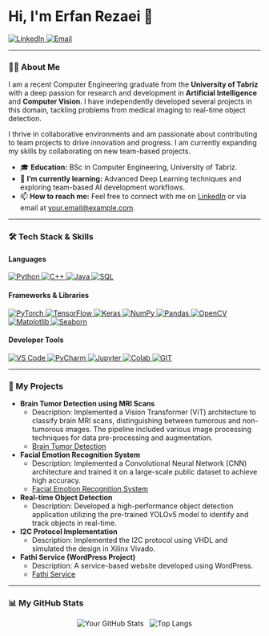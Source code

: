 # Hi, I'm Erfan Rezaei 👋

<p align="left">
  <a href="https://www.linkedin.com/in/your-linkedin-username/" target="_blank">
    <img src="https://img.shields.io/badge/LinkedIn-0077B5?style=for-the-badge&logo=linkedin&logoColor=white" alt="LinkedIn"/>
  </a>
  <a href="mailto:your.email@example.com">
    <img src="https://img.shields.io/badge/Email-D14836?style=for-the-badge&logo=gmail&logoColor=white" alt="Email"/>
  </a>
</p>

---

### 👨‍💻 About Me

I am a recent Computer Engineering graduate from the **University of Tabriz** with a deep passion for research and development in **Artificial Intelligence** and **Computer Vision**. I have independently developed several projects in this domain, tackling problems from medical imaging to real-time object detection.

I thrive in collaborative environments and am passionate about contributing to team projects to drive innovation and progress. I am currently expanding my skills by collaborating on new team-based projects.

- 🎓 **Education:** BSc in Computer Engineering, University of Tabriz.
- 🌱 **I’m currently learning:** Advanced Deep Learning techniques and exploring team-based AI development workflows.
- 📫 **How to reach me:** Feel free to connect with me on [LinkedIn]([https://www.linkedin.com/in/your-linkedin-username/](https://www.linkedin.com/in/erfan-rezaei-a74322247)) or via email at [your.email@example.com](mailto:erfanrezaei.ai@gmail.com).

---

### 🛠️ Tech Stack & Skills

#### Languages
<p align="left">
  <a href="https://www.python.org" target="_blank"> 
    <img src="https://img.shields.io/badge/Python-3776AB?style=for-the-badge&logo=python&logoColor=white" alt="Python"/> 
  </a>
  <a href="https://isocpp.org/" target="_blank"> 
    <img src="https://img.shields.io/badge/C++-00599C?style=for-the-badge&logo=c%2B%2B&logoColor=white" alt="C++"/> 
  </a>
  <a href="https://www.java.com" target="_blank"> 
    <img src="https://img.shields.io/badge/Java-ED8B00?style=for-the-badge&logo=java&logoColor=white" alt="Java"/> 
  </a>
  <a href="https://www.mysql.com/" target="_blank"> 
    <img src="https://img.shields.io/badge/SQL-4479A1?style=for-the-badge&logo=mysql&logoColor=white" alt="SQL"/> 
  </a>
</p>

#### Frameworks & Libraries
<p align="left">
  <a href="https://pytorch.org/" target="_blank"> 
    <img src="https://img.shields.io/badge/PyTorch-EE4C2C?style=for-the-badge&logo=pytorch&logoColor=white" alt="PyTorch"/> 
  </a>
  <a href="https://www.tensorflow.org" target="_blank"> 
    <img src="https://img.shields.io/badge/TensorFlow-FF6F00?style=for-the-badge&logo=tensorflow&logoColor=white" alt="TensorFlow"/> 
  </a>
  <a href="https://keras.io/" target="_blank"> 
    <img src="https://img.shields.io/badge/Keras-D00000?style=for-the-badge&logo=keras&logoColor=white" alt="Keras"/> 
  </a>
  <a href="https://numpy.org/" target="_blank"> 
    <img src="https://img.shields.io/badge/NumPy-013243?style=for-the-badge&logo=numpy&logoColor=white" alt="NumPy"/> 
  </a>
  <a href="https://pandas.pydata.org/" target="_blank"> 
    <img src="https://img.shields.io/badge/Pandas-150458?style=for-the-badge&logo=pandas&logoColor=white" alt="Pandas"/> 
  </a>
  <a href="https://opencv.org/" target="_blank"> 
    <img src="https://img.shields.io/badge/OpenCV-5C3EE8?style=for-the-badge&logo=opencv&logoColor=white" alt="OpenCV"/> 
  </a>
  <a href="https://matplotlib.org/" target="_blank"> 
    <img src="https://img.shields.io/badge/Matplotlib-3776AB?style=for-the-badge&logo=matplotlib&logoColor=white" alt="Matplotlib"/> 
  </a>
  <a href="https://seaborn.pydata.org/" target="_blank"> 
    <img src="https://img.shields.io/badge/Seaborn-3776AB?style=for-the-badge&logo=seaborn&logoColor=white" alt="Seaborn"/> 
  </a>
</p>

#### Developer Tools
<p align="left">
  <a href="https://code.visualstudio.com/" target="_blank"> 
    <img src="https://img.shields.io/badge/VS_Code-007ACC?style=for-the-badge&logo=visual-studio-code&logoColor=white" alt="VS Code"/> 
  </a>
  <a href="https://www.jetbrains.com/pycharm/" target="_blank"> 
    <img src="https://img.shields.io/badge/PyCharm-000000?style=for-the-badge&logo=pycharm&logoColor=white" alt="PyCharm"/> 
  </a>
  <a href="https://jupyter.org/" target="_blank"> 
    <img src="https://img.shields.io/badge/Jupyter-F37626?style=for-the-badge&logo=jupyter&logoColor=white" alt="Jupyter"/> 
  </a>
  <a href="https://colab.research.google.com/" target="_blank"> 
    <img src="https://img.shields.io/badge/Colab-F9AB00?style=for-the-badge&logo=google-colab&logoColor=black" alt="Colab"/> 
  </a>
  <a href="https://git-scm.com/" target="_blank"> 
    <img src="https://img.shields.io/badge/GIT-E44C30?style=for-the-badge&logo=git&logoColor=white" alt="GIT"/> 
  </a>
</p>

---

### 🚀 My Projects

* **Brain Tumor Detection using MRI Scans**
    * Description: Implemented a Vision Transformer (ViT) architecture to classify brain MRI scans, distinguishing between tumorous and non-tumorous images. The pipeline included various image processing techniques for data pre-processing and augmentation.
    * [Brain Tumor Detection](https://github.com/ErfanRezaei/Brain-Tumor-Classification)
* **Facial Emotion Recognition System**
    * Description: Implemented a Convolutional Neural Network (CNN) architecture and trained it on a large-scale public dataset to achieve high accuracy.
    * [Facial Emotion Recognition System](https://github.com/ErfanRezaei/Facial-Emotion-Recognition)
* **Real-time Object Detection**
    * Description: Developed a high-performance object detection application utilizing the pre-trained YOLOv5 model to identify and track objects in real-time.
* **I2C Protocol Implementation**
    * Description: Implemented the I2C protocol using VHDL and simulated the design in Xilinx Vivado. 
* **Fathi Service (WordPress Project)**
    * Description: A service-based website developed using WordPress.
    * [Fathi Service]([#](https://fathiservice.ir/)) 

---

### 📊 My GitHub Stats

<p align="center">
  <img src="https://github-readme-stats.vercel.app/api?username=your-github-username&show_icons=true&theme=tokyonight" alt="Your GitHub Stats" />
  &nbsp;
  <img src="https://github-readme-stats.vercel.app/api/top-langs/?username=your-github-username&layout=compact&theme=tokyonight" alt="Top Langs" />
</p>
